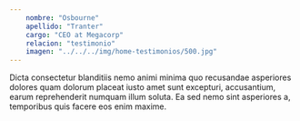 ```yaml
---
    nombre: "Osbourne"
    apellido: "Tranter"
    cargo: "CEO at Megacorp"
    relacion: "testimonio"
    imagen: "../../../img/home-testimonios/500.jpg"
---
```


Dicta consectetur blanditiis nemo animi minima quo recusandae asperiores dolores quam dolorum placeat iusto amet sunt excepturi, accusantium, earum reprehenderit numquam illum soluta. Ea sed nemo sint asperiores a, temporibus quis facere eos enim maxime.